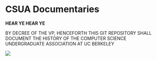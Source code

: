 # CSUA Documentaries

**HEAR YE HEAR YE**

BY DECREE OF THE VP, HENCEFORTH THIS GIT REPOSITORY SHALL DOCUMENT THE HISTORY
OF THE COMPUTER SCIENCE UNDERGRADUATE ASSOCIATION AT UC BERKELEY

![](mongol.jpg)
